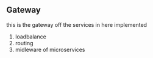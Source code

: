 ## Gateway

this is the gateway off the services
in here implemented
1. loadbalance
2. routing
3. midleware of microservices